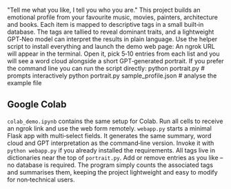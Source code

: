 "Tell me what you like, I tell you who you are." This project builds an emotional profile from your favourite music, movies, painters, architecture and books. Each item is mapped to descriptive tags in a small built‑in database. The tags are tallied to reveal dominant traits, and a lightweight GPT‑Neo model can interpret the results in plain language.
Use the helper script to install everything and launch the demo web page:
An ngrok URL will appear in the terminal. Open it, pick 5‑10 entries from each list and you will see a word cloud alongside a short GPT‑generated portrait.
If you prefer the command line you can run the script directly:
python portrait.py             # prompts interactively
python portrait.py sample_profile.json  # analyse the example file
## Google Colab
`colab_demo.ipynb` contains the same setup for Colab. Run all cells to receive an ngrok link and use the web form remotely.
`webapp.py` starts a minimal Flask app with multi‑select fields. It generates the same summary, word cloud and GPT interpretation as the command‑line version. Invoke it with `python webapp.py` if you already installed the requirements.
All tags live in dictionaries near the top of `portrait.py`. Add or remove entries as you like – no database is required. The program simply counts the associated tags and summarises them, keeping the project lightweight and easy to modify for non‑technical users.
